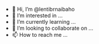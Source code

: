 - 👋 Hi, I’m @lentibrnaibaho
- 👀 I’m interested in ...
- 🌱 I’m currently learning ...
- 💞️ I’m looking to collaborate on ...
- 📫 How to reach me ...

<!---
lentibrnaibaho/lentibrnaibaho is a ✨ special ✨ repository because its `README.md` (this file) appears on your GitHub profile.
You can click the Preview link to take a look at your changes.
--->
